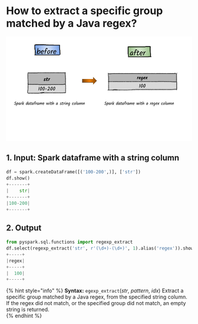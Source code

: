 # How to extract a specific group matched by a Java regex?

![](../.gitbook/assets/2020_07_22_kleki-4-.png)

## 1.  Input:  Spark dataframe with a string column

```python
df = spark.createDataFrame([('100-200',)], ['str'])
df.show()
+-------+
|    str|
+-------+
|100-200|
+-------+
```

## 2.  Output

```python
from pyspark.sql.functions import regexp_extract
df.select(regexp_extract('str', r'(\d+)-(\d+)', 1).alias('regex')).show()
+-----+
|regex|
+-----+
|  100|
+-----+
```

{% hint style="info" %}
**Syntax:**   `egexp_extract`\(_str_, _pattern_, _idx_\)                                                                                                                 Extract a specific group matched by a Java regex, from the specified string column. If the regex did not match, or the specified group did not match, an empty string is returned.          
{% endhint %}

